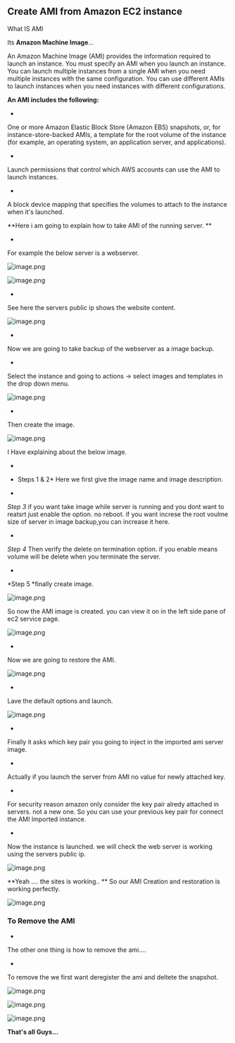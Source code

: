 ## Create AMI from  Amazon EC2 instance

What IS AMI

Its **Amazon Machine Image**...

> 
An Amazon Machine Image (AMI) provides the information required to launch an instance. You must specify an AMI when you launch an instance. You can launch multiple instances from a single AMI when you need multiple instances with the same configuration. You can use different AMIs to launch instances when you need instances with different configurations.


 
**An AMI includes the following:**


- 
One or more Amazon Elastic Block Store (Amazon EBS) snapshots, or, for instance-store-backed AMIs, a template for the root volume of the instance (for example, an operating system, an application server, and applications).


- 
Launch permissions that control which AWS accounts can use the AMI to launch instances.


- 
A block device mapping that specifies the volumes to attach to the instance when it's launched.


**Here i am going to explain how to take AMI of the running server.
**


- 
For example the below server is a webserver.

![image.png](https://cdn.hashnode.com/res/hashnode/image/upload/v1628851853639/e7Eo679fyY.png)




![image.png](https://cdn.hashnode.com/res/hashnode/image/upload/v1628851897916/CYh651ej2.png)


- 
See here the servers public ip shows the website content.

![image.png](https://cdn.hashnode.com/res/hashnode/image/upload/v1628851924096/wKn4LKEmy.png)



- 
Now we are going to take backup of the webserver as a image backup.



- 
Select the instance and going to actions -> select images and templates in the drop down menu.


![image.png](https://cdn.hashnode.com/res/hashnode/image/upload/v1628852016024/2Ply0z5em.png)



- 
Then create the image.

![image.png](https://cdn.hashnode.com/res/hashnode/image/upload/v1628852125865/rrtX4aunv.png)



I Have explaining about the below image.

- 

* Steps 1 & 2* Here we first give the image name and image description.


- 
*Step 3* if you want take image while server is running and you dont want to reatsrt just enable the option. no reboot.
if you want increse the root voulme size of server in image backup,you can increase it here.


- 
*Step 4* Then verify the delete on termination option. if you enable means volume will be delete when you terminate the server.


- 
*Step 5 *finally create image.

![image.png](https://cdn.hashnode.com/res/hashnode/image/upload/v1628863971435/kRTIrTxYW.png)


So now the AMI image is created. you can view it on in the left side pane of ec2 service page.


![image.png](https://cdn.hashnode.com/res/hashnode/image/upload/v1628866449010/9S_BS-IId.png)


- 
Now we are going to restore the AMI.


![image.png](https://cdn.hashnode.com/res/hashnode/image/upload/v1628866528506/gSQfHxtsW.png)



- 
Lave the default options and launch.


![image.png](https://cdn.hashnode.com/res/hashnode/image/upload/v1628866578031/lU0hhGa0X.png)


- 
Finally it asks which key pair you going to inject in the imported ami server image.


- 
Actually if you launch the server from AMI no value for newly attached key.


- 
For security reason amazon only consider the key pair alredy attached in servers. not a new one.
So you can use your previous key pair for connect the AMI Imported instance.


- 
Now the instance is launched. we will check the web server is working using the servers public ip.


![image.png](https://cdn.hashnode.com/res/hashnode/image/upload/v1628866950901/JfL3OTq8m.png)

**Yeah .... the sites is working..
**
So our AMI Creation and restoration is working perfectly.


![image.png](https://cdn.hashnode.com/res/hashnode/image/upload/v1628867026752/6jGScXW7x.png)


### To Remove the AMI


- 
The other one thing is how to remove the ami....


- 
To remove the we first want deregister the ami and deltete the snapshot.

![image.png](https://cdn.hashnode.com/res/hashnode/image/upload/v1628867750539/lyzpzBJR7.png)

![image.png](https://cdn.hashnode.com/res/hashnode/image/upload/v1628867703354/GCa_sjSUf.png)


![image.png](https://cdn.hashnode.com/res/hashnode/image/upload/v1628867797745/qSBtujdJu.png)

**That's all Guys...**